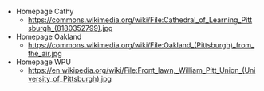 - Homepage Cathy
  - https://commons.wikimedia.org/wiki/File:Cathedral_of_Learning_Pittsburgh_(8180352799).jpg
- Homepage Oakland
  - https://commons.wikimedia.org/wiki/File:Oakland_(Pittsburgh)_from_the_air.jpg
- Homepage WPU
  - https://en.wikipedia.org/wiki/File:Front_lawn,_William_Pitt_Union_(University_of_Pittsburgh).jpg
